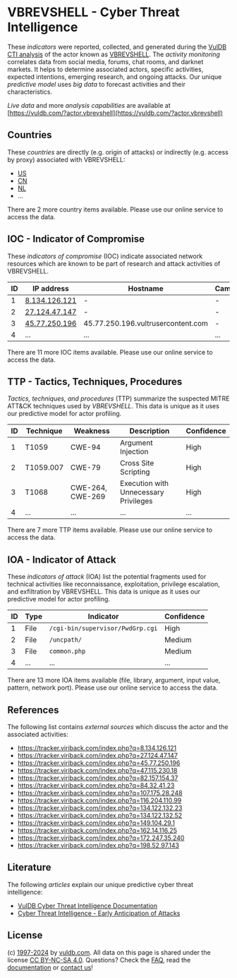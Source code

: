 # VBREVSHELL - Cyber Threat Intelligence

These _indicators_ were reported, collected, and generated during the [VulDB CTI analysis](https://vuldb.com/?kb.cti) of the actor known as [VBREVSHELL](https://vuldb.com/?actor.vbrevshell). The _activity monitoring_ correlates data from social media, forums, chat rooms, and darknet markets. It helps to determine associated actors, specific activities, expected intentions, emerging research, and ongoing attacks. Our unique _predictive model_ uses _big data_ to forecast activities and their characteristics.

_Live data_ and more _analysis capabilities_ are available at [https://vuldb.com/?actor.vbrevshell](https://vuldb.com/?actor.vbrevshell)

## Countries

These _countries_ are directly (e.g. origin of attacks) or indirectly (e.g. access by proxy) associated with VBREVSHELL:

* [US](https://vuldb.com/?country.us)
* [CN](https://vuldb.com/?country.cn)
* [NL](https://vuldb.com/?country.nl)
* ...

There are 2 more country items available. Please use our online service to access the data.

## IOC - Indicator of Compromise

These _indicators of compromise_ (IOC) indicate associated network resources which are known to be part of research and attack activities of VBREVSHELL.

ID | IP address | Hostname | Campaign | Confidence
-- | ---------- | -------- | -------- | ----------
1 | [8.134.126.121](https://vuldb.com/?ip.8.134.126.121) | - | - | High
2 | [27.124.47.147](https://vuldb.com/?ip.27.124.47.147) | - | - | High
3 | [45.77.250.196](https://vuldb.com/?ip.45.77.250.196) | 45.77.250.196.vultrusercontent.com | - | Medium
4 | ... | ... | ... | ...

There are 11 more IOC items available. Please use our online service to access the data.

## TTP - Tactics, Techniques, Procedures

_Tactics, techniques, and procedures_ (TTP) summarize the suspected MITRE ATT&CK techniques used by _VBREVSHELL_. This data is unique as it uses our predictive model for actor profiling.

ID | Technique | Weakness | Description | Confidence
-- | --------- | -------- | ----------- | ----------
1 | T1059 | CWE-94 | Argument Injection | High
2 | T1059.007 | CWE-79 | Cross Site Scripting | High
3 | T1068 | CWE-264, CWE-269 | Execution with Unnecessary Privileges | High
4 | ... | ... | ... | ...

There are 7 more TTP items available. Please use our online service to access the data.

## IOA - Indicator of Attack

These _indicators of attack_ (IOA) list the potential fragments used for technical activities like reconnaissance, exploitation, privilege escalation, and exfiltration by VBREVSHELL. This data is unique as it uses our predictive model for actor profiling.

ID | Type | Indicator | Confidence
-- | ---- | --------- | ----------
1 | File | `/cgi-bin/supervisor/PwdGrp.cgi` | High
2 | File | `/uncpath/` | Medium
3 | File | `common.php` | Medium
4 | ... | ... | ...

There are 13 more IOA items available (file, library, argument, input value, pattern, network port). Please use our online service to access the data.

## References

The following list contains _external sources_ which discuss the actor and the associated activities:

* https://tracker.viriback.com/index.php?q=8.134.126.121
* https://tracker.viriback.com/index.php?q=27.124.47.147
* https://tracker.viriback.com/index.php?q=45.77.250.196
* https://tracker.viriback.com/index.php?q=47.115.230.18
* https://tracker.viriback.com/index.php?q=82.157.154.37
* https://tracker.viriback.com/index.php?q=84.32.41.23
* https://tracker.viriback.com/index.php?q=107.175.28.248
* https://tracker.viriback.com/index.php?q=116.204.110.99
* https://tracker.viriback.com/index.php?q=134.122.132.23
* https://tracker.viriback.com/index.php?q=134.122.132.52
* https://tracker.viriback.com/index.php?q=149.104.29.1
* https://tracker.viriback.com/index.php?q=162.14.116.25
* https://tracker.viriback.com/index.php?q=172.247.35.240
* https://tracker.viriback.com/index.php?q=198.52.97.143

## Literature

The following _articles_ explain our unique predictive cyber threat intelligence:

* [VulDB Cyber Threat Intelligence Documentation](https://vuldb.com/?kb.cti)
* [Cyber Threat Intelligence - Early Anticipation of Attacks](https://www.scip.ch/en/?labs.20201022)

## License

(c) [1997-2024](https://vuldb.com/?kb.changelog) by [vuldb.com](https://vuldb.com/?kb.about). All data on this page is shared under the license [CC BY-NC-SA 4.0](https://creativecommons.org/licenses/by-nc-sa/4.0/). Questions? Check the [FAQ](https://vuldb.com/?kb.faq), read the [documentation](https://vuldb.com/?kb) or [contact us](https://vuldb.com/?contact)!
